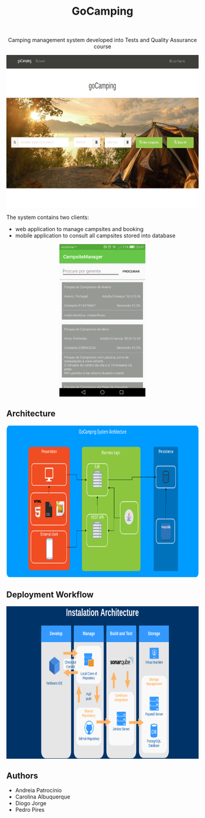 <h1 align="center">GoCamping</h1> <br>
<p align="center">Camping management system developed into Tests and Quality Assurance course</p>

<p align="center">
    <img src="images/webapp.png" height="400">
</p>

The system contains two clients: 
- web application to manage campsites and booking
- mobile application to consult all campsites stored into database

<p align="center">
    <img src="images/mobile_app.png" height="400">
</p>

## Architecture

<p align="center">
    <img src="images/architecture.png" height="400">
</p>

## Deployment Workflow

<p align="center">
    <img src="images/instalation.png" height="400">
</p>

## Authors

- Andreia Patrocínio
- Carolina Albuquerque
- Diogo Jorge
- Pedro Pires
